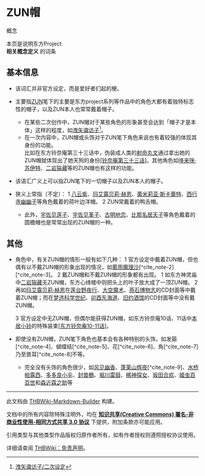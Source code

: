 # ZUN帽

<!-- source html: G:\repos\THBWiki-Markdown-Builder\THBWikiMarkdown\Temp\main\2\2e\ns0%3AZUN%E5%B8%BD.html -->

概念

本页是说明东方Project  
 **相关概念定义** 的词条

## 基本信息
- 该词汇并非官方设定，而是爱好者们起的梗。
- 主要指[ZUN](./ZUN.md)笔下的主要是东方project系列等作品中的角色大都有着独特标志性的帽子，以及ZUN本人也常常戴着帽子。
  - 在某些二次创作中，ZUN帽对于某些角色的形象甚至会达到「帽子才是本体」这样的程度，如[洩矢诹访子](./洩矢诹访子.md)[^cite_note-1]。
  - 在一次内容中，ZUN帽或头饰对于ZUN笔下角色来说也有着较强的体现其身份的功能。  
比如在东方铃奈庵第三十三话中，伪装成人类的[射命丸文](./射命丸文.md)通过拿出她的ZUN帽就体现出了她天狗的身份[&#91;铃奈庵第三十三话&#93;](./东方铃奈庵-第三十三话.md)。其他角色如[哆来咪·苏伊特](./哆来咪·苏伊特.md)、[二岩猯藏](./二岩猯藏.md)等的ZUN帽也有这样的功能。


  
  

  

- 该语汇广义上可以指ZUN笔下的一切帽子以及ZUN本人的帽子。
- 狭义上常指（不定）：
  1 [八云紫](./八云紫.md)、[玛艾露贝莉·赫恩](./玛艾露贝莉·赫恩.md)、[蕾米莉亚·斯卡蕾特](./蕾米莉亚·斯卡蕾特.md)、[西行寺幽幽子](./西行寺幽幽子.md)等角色戴着的荷叶边洋帽。
  2 ZUN常戴着的鸭舌帽。

  - 此外，[宇佐见莲子](./宇佐见莲子.md)、[宇佐见堇子](./宇佐见堇子.md)、[古明地恋](./古明地恋.md)、[比那名居天子](./比那名居天子.md)等角色戴着的圆檐帽也是常常出现的ZUN帽的一种。



## 其他
- 角色中，有关ZUN帽的情形一般有如下几种：
  1 官方设定中戴着ZUN帽，但也偶有以不戴ZUN帽的形象出现的情况，如[雾雨魔理沙](./雾雨魔理沙.md)[^cite_note-2][^cite_note-3]。
  2 戴ZUN帽和不戴ZUN帽的形象都有出现。
    1 如东方神灵庙中[二岩猯藏](./二岩猯藏.md)无ZUN帽，东方心绮楼中则把头上的叶子放大成了一顶ZUN帽。
    2 再如[玛艾露贝莉·赫恩](./玛艾露贝莉·赫恩.md)在[莲台野夜行](./莲台野夜行.md)、[大空魔术](./大空魔术.md)、[燕石博物志](./燕石博物志.md)的CD封面等中戴着ZUN帽；而在[梦违科学世纪](./梦违科学世纪.md)、[卯酉东海道](./卯酉东海道.md)、[旧约酒馆](./旧约酒馆.md)的CD封面等中没有戴ZUN帽。

  3 官方设定中无ZUN帽，但偶尔能获得ZUN帽，如东方铃奈庵10话、11话中[本居小铃](./本居小铃.md)的特殊装束[&#91;东方铃奈庵10-11话&#93;](./东方铃奈庵-第十话.md)。


  
  

  

- 即使没有ZUN帽，ZUN笔下角色也基本会有各种特别的头饰，如发箍[^cite_note-4]、蝴蝶结[^cite_note-5]、花[^cite_note-6]、角[^cite_note-7]乃至兽耳[^cite_note-8]不等。
  - 完全没有头饰的角色很少，如[风见幽香](./风见幽香.md)、[蓬莱山辉夜](./蓬莱山辉夜.md)[^cite_note-9]、[水桥帕露西](./水桥帕露西.md)、[多多良小伞](./多多良小伞.md)、[封兽鵺](./封兽鵺.md)、[堀川雷鼓](./堀川雷鼓.md)、[稀神探女](./稀神探女.md)、[坂田合欢](./坂田合欢.md)、[姬虫百百世](./姬虫百百世.md)和[森近霖之助](./森近霖之助.md)等



[^cite_note-1]: [洩矢诹访子/二次设定](./洩矢诹访子-二次设定.md)





---

此文档由 [THBWiki-Markdown-Builder](https://github.com/Delsin-Yu/THBWiki-Markdown-Builder) 构建。

文档中的所有内容除特殊注明外，均在 [**知识共享(Creative Commons) 署名-非商业性使用-相同方式共享 3.0 协议**](https://creativecommons.org/licenses/by-sa/3.0/deed.zh-hans) 下提供，附加条款亦可能应用。

引用类型与其他类型作品版权归原作者所有，如有作者授权则遵照授权协议使用。

详细请查阅 [THBWiki：免责声明](https://thbwiki.cc/THBWiki:%E5%85%8D%E8%B4%A3%E5%A3%B0%E6%98%8E)。

